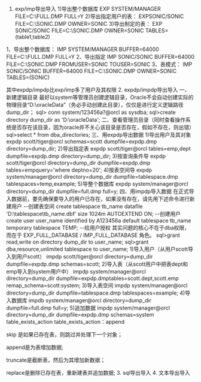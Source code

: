 1. exp/imp导出导入
1)导出整个数据库
EXP SYSTEM/MANAGER FILE=C:\FULL.DMP FULL=Y
2)导出指定用户的表：
EXPSONIC/SONIC FILE=C:\SONIC.DMP OWNER=SONIC
3)导出制定的表：
EXP SONIC/SONIC FILE=C:\SONIC.DMP OWNER=SONIC TABLES=(table1,table2)

1、导出整个数据库：
IMP SYSTEM/MANAGER BUFFER=64000 FILE=C:\FULL.DMP FULL=Y
2、导出指定
IMP SONIC/SONIC BUFFER=64000 FILE=C:\SONIC.DMP FROMUSER=SONIC TOUSER=SONIC
3、表模式：
IMP SONIC/SONIC    BUFFER=64000 FILE=C:\SONIC.DMP OWNER=SONIC TABLES=(SONIC) 

其中expdp/impdp比exp/imp多了用户及其权限
2. expdp/impdp导出导入
一、新建逻辑目录
最好以system等管理员创建逻辑目录，Oracle不会自动创建实际的物理目录“D:\oracleData”（务必手动创建此目录），仅仅是进行定义逻辑路径dump_dir；
     sql> conn system/123456a?@orcl as sysdba;
     sql>create directory dump_dir as 'D:\oracleData';
二、查看管理员目录（同时查看操作系统是否存在该目录，因为oracle并不关心该目录是否存在，假如不存在，则出错）
     sql>select * from dba_directories;
三、用expdp导出数据
1)导出用户及其对象
expdp scott/tiger@orcl schemas=scott dumpfile=expdp.dmp directory=dump_dir;
2)导出指定表
expdp scott/tiger@orcl tables=emp,dept dumpfile=expdp.dmp directory=dump_dir;
3)按查询条件导
expdp scott/tiger@orcl directory=dump_dir dumpfile=expdp.dmp tables=empquery='where deptno=20';
4)按表空间导
expdp system/manager@orcl directory=dump_dir dumpfile=tablespace.dmp tablespaces=temp,example;
5)导整个数据库
expdp system/manager@orcl directory=dump_dir dumpfile=full.dmp full=y;
四、用impdp导入数据
在正式导入数据前，要先确保要导入的用户已存在，如果没有存在，请先用下述命令进行新建用户
--创建表空间
create tablespace tb_name datafile 'D:\tablespace\tb_name.dbf' size 1024m AUTOEXTEND ON;
--创建用户
create user user_name identified by A123456a default tablespace tb_name temporary tablespace TEMP;
--给用户授权
其实问题的核心不在于dba权限，而在于 EXP_FULL_DATABASE / IMP_FULL_DATABASE 角色。
sql>grant read,write on directory dump_dir to user_name;
sql>grant dba,resource,unlimited tablespace to user_name;
1)导入用户（从用户scott导入到用户scott）
impdp scott/tiger@orcl directory=dump_dir dumpfile=expdp.dmp schemas=scott;
2)导入表（从scott用户中把表dept和emp导入到system用户中）
impdp system/manager@orcl directory=dump_dir dumpfile=expdp.dmptables=scott.dept,scott.emp remap_schema=scott:system;
3)导入表空间
impdp system/manager@orcl directory=dump_dir dumpfile=tablespace.dmp tablespaces=example;
4)导入数据库
impdb system/manager@orcl directory=dump_dir dumpfile=full.dmp full=y;
5)追加数据
impdp system/manager@orcl directory=dump_dir dumpfile=expdp.dmp schemas=system table_exists_action
table_exists_action：append

skip 是如果已存在表，则跳过并处理下一个对象；

append是为表增加数据;

truncate是截断表，然后为其增加新数据；

replace是删除已存在表，重新建表并追加数据;
3. sql导出导入
4. 文本导出导入
